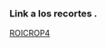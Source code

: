 ### Link a los recortes .

[ROICROP4](https://usmcl-my.sharepoint.com/:f:/g/personal/nicolas_ruizr_usm_cl/EtmN6WfebEhEhlLzGMxbhY8BIb8lQgVzocZvmZqtG75tIw?e=rI7pR8)
